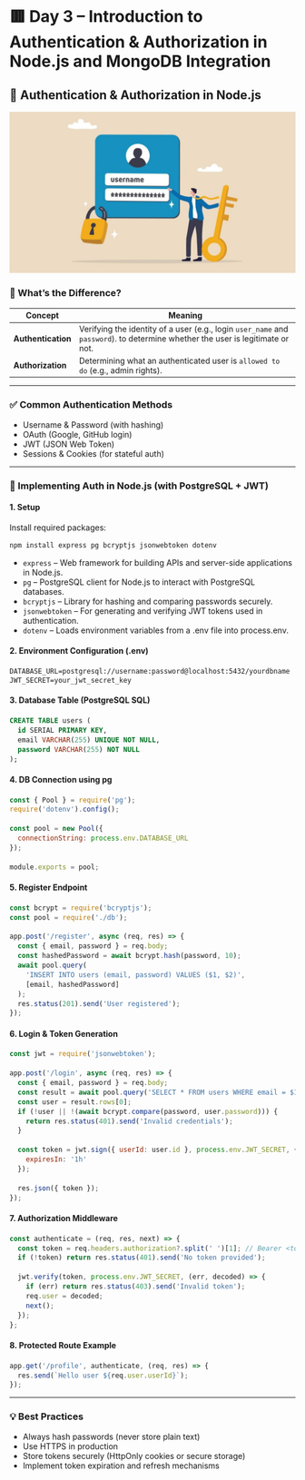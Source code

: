 
# 🟥 Day 3 – Introduction to Authentication & Authorization in Node.js and MongoDB Integration

## 🔐 Authentication & Authorization in Node.js

![Authentication & Authorization in Node.js](./images/Authentication%20and%20Security.jpg)
### 🧩 What’s the Difference?
| Concept            | Meaning                                                                                             |
| ------------------ | --------------------------------------------------------------------------------------------------- |
| **Authentication** | Verifying the identity of a user (e.g., login `user_name` and `password`). to determine whether the user is legitimate or not. |
| **Authorization**  | Determining what an authenticated user is `allowed to do` (e.g., admin rights).                       |

---

### ✅ Common Authentication Methods
- Username & Password (with hashing)
- OAuth (Google, GitHub login)
- JWT (JSON Web Token)
- Sessions & Cookies (for stateful auth)

---

### 🔧 Implementing Auth in Node.js (with PostgreSQL + JWT)

#### 1. **Setup**
Install required packages:
```bash
npm install express pg bcryptjs jsonwebtoken dotenv
```
  - `express` – Web framework for building APIs and server-side applications in Node.js.
  - `pg` – PostgreSQL client for Node.js to interact with PostgreSQL databases.
  - `bcryptjs` – Library for hashing and comparing passwords securely.
  - `jsonwebtoken` – For generating and verifying JWT tokens used in authentication.
  - `dotenv` – Loads environment variables from a .env file into process.env.

#### 2. **Environment Configuration (.env)**
```
DATABASE_URL=postgresql://username:password@localhost:5432/yourdbname
JWT_SECRET=your_jwt_secret_key
```

#### 3. **Database Table (PostgreSQL SQL)**
```sql
CREATE TABLE users (
  id SERIAL PRIMARY KEY,
  email VARCHAR(255) UNIQUE NOT NULL,
  password VARCHAR(255) NOT NULL
);
```

#### 4. **DB Connection using pg**
```js
const { Pool } = require('pg');
require('dotenv').config();

const pool = new Pool({
  connectionString: process.env.DATABASE_URL
});

module.exports = pool;
```

#### 5. **Register Endpoint**
```js
const bcrypt = require('bcryptjs');
const pool = require('./db');

app.post('/register', async (req, res) => {
  const { email, password } = req.body;
  const hashedPassword = await bcrypt.hash(password, 10);
  await pool.query(
    'INSERT INTO users (email, password) VALUES ($1, $2)',
    [email, hashedPassword]
  );
  res.status(201).send('User registered');
});
```

#### 6. **Login & Token Generation**
```js
const jwt = require('jsonwebtoken');

app.post('/login', async (req, res) => {
  const { email, password } = req.body;
  const result = await pool.query('SELECT * FROM users WHERE email = $1', [email]);
  const user = result.rows[0];
  if (!user || !(await bcrypt.compare(password, user.password))) {
    return res.status(401).send('Invalid credentials');
  }

  const token = jwt.sign({ userId: user.id }, process.env.JWT_SECRET, {
    expiresIn: '1h'
  });

  res.json({ token });
});
```

#### 7. **Authorization Middleware**
```js
const authenticate = (req, res, next) => {
  const token = req.headers.authorization?.split(' ')[1]; // Bearer <token>
  if (!token) return res.status(401).send('No token provided');

  jwt.verify(token, process.env.JWT_SECRET, (err, decoded) => {
    if (err) return res.status(403).send('Invalid token');
    req.user = decoded;
    next();
  });
};
```

#### 8. **Protected Route Example**
```js
app.get('/profile', authenticate, (req, res) => {
  res.send(`Hello user ${req.user.userId}`);
});
```

---

### 💡 Best Practices
- Always hash passwords (never store plain text)
- Use HTTPS in production
- Store tokens securely (HttpOnly cookies or secure storage)
- Implement token expiration and refresh mechanisms
